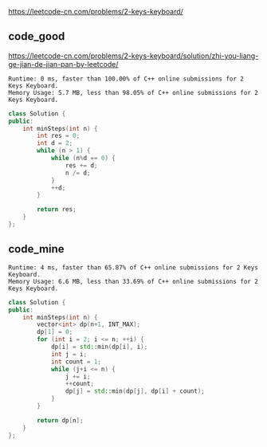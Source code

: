 
https://leetcode-cn.com/problems/2-keys-keyboard/

## code_good
https://leetcode-cn.com/problems/2-keys-keyboard/solution/zhi-you-liang-ge-jian-de-jian-pan-by-leetcode/

```
Runtime: 0 ms, faster than 100.00% of C++ online submissions for 2 Keys Keyboard.
Memory Usage: 5.7 MB, less than 98.05% of C++ online submissions for 2 Keys Keyboard.
```

```cpp
class Solution {
public:
    int minSteps(int n) {
        int res = 0;
        int d = 2;
        while (n > 1) {
            while (n%d == 0) {
                res += d;
                n /= d;
            }
            ++d;
        }

        return res;
    }
};
```

## code_mine

```
Runtime: 4 ms, faster than 65.87% of C++ online submissions for 2 Keys Keyboard.
Memory Usage: 6.6 MB, less than 33.69% of C++ online submissions for 2 Keys Keyboard.
```

```cpp
class Solution {
public:
    int minSteps(int n) {
        vector<int> dp(n+1, INT_MAX);
        dp[1] = 0;
        for (int i = 2; i <= n; ++i) {
            dp[i] = std::min(dp[i], i);
            int j = i;
            int count = 1;
            while (j+i <= n) {
                j += i;
                ++count;
                dp[j] = std::min(dp[j], dp[i] + count);
            }
        }

        return dp[n];
    }
};
```